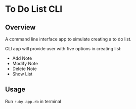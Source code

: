 # To Do List CLI

## Overview
A command line interface app to simulate creating a to do list.

CLI app will provide user with five options in creating list:
- Add Note
- Modify Note
- Delete Note
- Show List

## Usage
Run `ruby app.rb` in terminal
